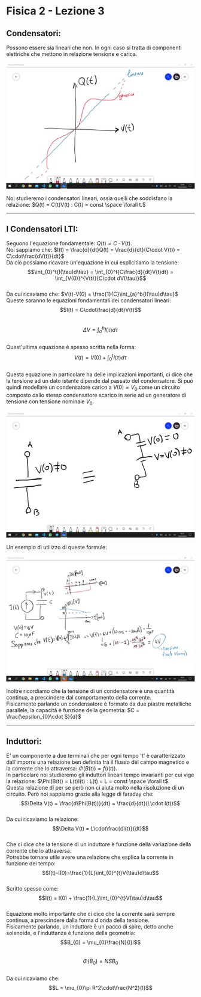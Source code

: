 <script type="text/javascript"
  src="https://cdnjs.cloudflare.com/ajax/libs/mathjax/2.7.0/MathJax.js?config=TeX-AMS_CHTML">
</script>
<script type="text/x-mathjax-config">
  MathJax.Hub.Config({
    tex2jax: {
      inlineMath: [['$','$'], ['\\(','\\)']],
      processEscapes: true},
      jax: ["input/TeX","input/MathML","input/AsciiMath","output/CommonHTML"],
      extensions: ["tex2jax.js","mml2jax.js","asciimath2jax.js","MathMenu.js","MathZoom.js","AssistiveMML.js", "[Contrib]/a11y/accessibility-menu.js"],
      TeX: {
      extensions: ["AMSmath.js","AMSsymbols.js","noErrors.js","noUndefined.js"],
      equationNumbers: {
      autoNumber: "AMS"
      }
    }
  });
</script>
Fisica 2 - Lezione 3
====================

Condensatori:
-------------

Possono essere sia lineari che non. In ogni caso si tratta di componenti elettriche che mettono in relazione tensione e carica.

![Image](img/lez3/condensatore_lineare_e_non.jpg)  

Noi studieremo i condensatori lineari, ossia quelli che soddisfano la relazione: $Q(t) = C(t)V(t) : C(t) = const \space \forall t.$  

---
I Condensatori LTI:
-------------------

Seguono l'equazione fondamentale: $Q(t) = C\cdot V(t).$  
Noi sappiamo che: $I(t) = \frac{d}{dt}Q(t) = \frac{d}{dt}(C\cdot V(t)) = C\cdot\frac{dV(t)}{dt}$  
Da ciò possiamo ricavare un'equazione in cui esplicitiamo la tensione:  
$$\int_{0}^t{I(\tau)d\tau} = \int_{0}^t{C\frac{d}{dt}V(t)dt} = \int_{V(0)}^{V(t)}{C\cdot dV(\tau)}$$  
Da cui ricaviamo che: $V(t)-V(0) = \frac{1}{C}\int_{a}^b{I(\tau)d\tau}$  
Queste saranno le equazioni fondamentali dei condensatori lineari:  
$$I(t) = C\cdot\frac{d}{dt}V(t)$$  
$$\Delta V = \int_{a}^{b}{I(\tau)d\tau}$$  
Quest'ultima equazione è spesso scritta nella forma:  
$$V(t) = V(0) + \int_{0}^{t}{I(\tau)d\tau}$$  
Questa equazione in particolare ha delle implicazioni importanti, ci dice che la tensione ad un dato istante dipende dal passato del condensatore. Si può quindi modellare un condensatore carico a $V(0) = V_{0}$ come un circuito composto dallo stesso condensatore scarico in serie ad un generatore di tensione con tensione nominale $V_0$.  

![Image](img/lez3/condensatore_effetto_memoria.jpg)  

Un esempio di utilizzo di queste formule:  

![Image](img/lez3/esempio_esercizio_condensatore.jpg)  

Inoltre ricordiamo che la tensione di un condensatore è una quantità continua, a prescindere dal comportamento della corrente.  
Fisicamente parlando un condensatore è formato da due piastre metalliche parallele, la capacità è funzione della geometria: $C = \frac{\epsilon_{0}\cdot S}{d}$  

---
Induttori:
----------

E' un componente a due terminali che per ogni tempo 't' è caratterizzato dall'imporre una relazione ben definita tra il flusso del campo magnetico e la corrente che lo attraversa: $\Phi(B(t)) = f(I(t))$.  
In particolare noi studieremo gli induttori lineari tempo invarianti per cui vige la relazione: $\Phi(B(t)) = L(t)I(t) : L(t) = L = const \space \forall t$.  
Questa relazione di per se però non ci aiuta molto nella risoluzione di un circuito. Però noi sappiamo grazie alla legge di faraday che:  
$$\Delta V(t) = \frac{d\Phi(B(t))}{dt} = \frac{d}{dt}(L\cdot I(t))$$  
Da cui ricaviamo la relazione:  
$$\Delta V(t) = L\cdot\frac{dI(t)}{dt}$$  
Che ci dice che la tensione di un induttore è funzione della variazione della corrente che lo attraversa.  
Potrebbe tornare utile avere una relazione che esplica la corrente in funzione del tempo:  
$$I(t)-I(0)=\frac{1}{L}\int_{0}^{t}V(\tau)d\tau$$  
Scritto spesso come:  
$$I(t) = I(0) + \frac{1}{L}\int_{0}^{t}V(\tau)d\tau$$  
Equazione molto importante che ci dice che la corrente sarà sempre continua, a prescindere dalla forma d'onda della tensione.  
Fisicamente parlando, un induttore è un pacco di spire, detto anche solenoide, e l'induttanza è funzione della geometria:  
$$B_{0} = \mu_{0}\frac{N}{l}I$$  
$$\Phi(B_{0}) = NSB_{0}$$  
Da cui ricaviamo che:  
$$L = \mu_{0}\pi R^2\cdot\frac{N^2}{l}$$  
